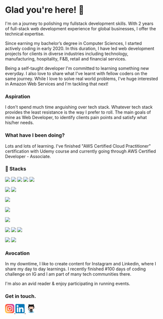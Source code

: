 # Glad you're here! 👋

I'm on a journey to polishing my fullstack development skills. With 2 years of full-stack web development experience for global businesses, I offer the technical expertise.

Since earning my bachelor’s degree in Computer Sciences, I started actively coding in early 2020. In this duration, I have led web development projects for clients in diverse industries including technology, manufacturing, hospitality, F&B, retail and financial services.

Being a self-taught developer I'm committed to learning something new everyday. I also love to share what I've learnt with fellow coders on the same journey. While I love to solve real world problems, I've huge interested in Amazon Web Services and I'm tackling that next!

### Aspiration

I don't spend much time anguishing over tech stack. Whatever tech stack provides the least resistance is the way I prefer to roll. The main goals of mine as Web Developer, to identify clients pain points and satisfy what his/her needs.

### What have I been doing?

Lots and lots of learning. I've finished "AWS Certified Cloud Practitioner" certification with Udemy course and currently going through AWS Certified Developer - Associate.

### 🔭 Stacks

![](https://img.shields.io/badge/Language-HTML5-informational?style=plastic&logo=html5&logoColor=white&color=FFFFFF&labelColor=000000)
![](https://img.shields.io/badge/Library-Bootstrap-informational?style=plastic&logo=bootstrap&logoColor=white&color=FFFFFF&labelColor=000000)
![](https://img.shields.io/badge/Language-Javascript-informational?style=plastic&logo=javascript&logoColor=white&color=FFFFFF&labelColor=000000)
![](https://img.shields.io/badge/Library-React-informational?style=plastic&logo=react&logoColor=white&color=FFFFFF&labelColor=000000)
![](https://img.shields.io/badge/Library-Redux-informational?style=plastic&logo=redux&logoColor=white&color=FFFFFF&labelColor=000000)

![](https://img.shields.io/badge/Language-PHP-informational?style=plastic&logo=php&logoColor=white&color=FFFFFF&labelColor=000000)
![](https://img.shields.io/badge/Framework-Laravel-informational?style=plastic&logo=laravel&logoColor=white&color=FFFFFF&labelColor=000000)

![](https://img.shields.io/badge/Cloud-AWS-informational?style=plastic&logo=amazon&logoColor=white&color=FFFFFF&labelColor=000000)

![](https://img.shields.io/badge/Database-MySQL-informational?style=plastic&logo=mysql&logoColor=white&color=FFFFFF&labelColor=000000)

![](https://img.shields.io/badge/Template-ES6-informational?style=plastic&logoColor=white&color=FFFFFF&labelColor=000000)


![](https://img.shields.io/badge/IDE-VS%20Code-informational?style=plastic&logo=visualstudio\&logoColor=white&color=FFFFFF&labelColor=000000)
![](https://img.shields.io/badge/Chrome-DevTools-informational?style=plastic&logo=google&logoColor=white&color=FFFFFF&labelColor=000000)
![](https://img.shields.io/badge/DevOps-Git-informational?style=plastic&logo=git&logoColor=white&color=FFFFFF&labelColor=000000)

![](https://img.shields.io/badge/OS-Linux-informational?style=plastic&logo=linux&logoColor=white&color=FFFFFF&labelColor=000000)
![](https://img.shields.io/badge/OS-Windows-informational?style=plastic&logo=windows&logoColor=white&color=FFFFFF&labelColor=000000)

### Avocation

In my downtime, I like to create content for Instagram and Linkedin, where I share my day to day learnings. I recently finished #100 days of coding challenge on IG and I am part of many tech communities there.

I'm also an avid reader & enjoy participating in running events.

### Get in touch.


<a href="https://www.instagram.com/talha.tech"><img height="30" src="icon/instagram.png"/>
<a href="https://www.linkedin.com/in/talhatech/"><img height="30" src="icon/linkedin.png"/>
<a href="https://github.com/talhatech"><img height="30" src="icon/octocat.png"/>
